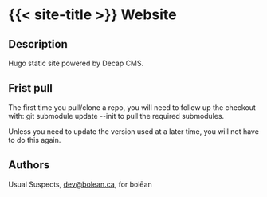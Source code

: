 # {{< site-title >}} Website #

## Description ##

Hugo static site powered by Decap CMS.

## Frist pull ##

The first time you pull/clone a repo, you will need to follow up the checkout with: git submodule update --init to pull the required submodules.

Unless you need to update the version used at a later time, you will not have to do this again.

## Authors ##

Usual Suspects, dev@bolean.ca, for bolēan